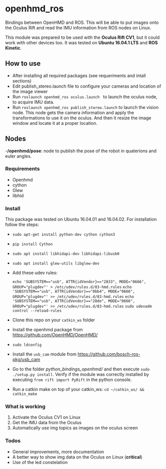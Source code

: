 # openhmd_ros

Bindings between OpenHMD and ROS. This will be able to put images onto the Oculus Rift and read the IMU information from ROS nodes on Linux.

This module was prepared to be used with the **Oculus Rift CV1**, but it could work with other devices too. It was tested on **Ubuntu 16.04.1 LTS** and **ROS Kinetic**.

## How to use
- After installing all required packages (see requeriments and intall sections)
- Edit publish_stereo.launch file to configure your cameras and location of the image viewer
- Run `roslaunch openhmd_ros oculus.launch ` to launch the oculus node, to acquire IMU data.
- Run `roslaunch openhmd_ros publish_stereo.launch` to launch the vision node. This node gets the camera information and apply the transformations to use it on the oculus. And then it resize the image window and locate it at a proper location.

## Nodes

-**/openhmd/pose**: node to publish the pose of the robot in quaterions and euler angles.

### Requirements
* Openhmd
* cython
* Glew
* libhid

### Install

This package was tested on Ubuntu 16.04.01 and 16.04.02. For installation follow the steps:

* `sudo apt-get install python-dev cython cython3`
* `pip install Cython`
* `sudo apt install libhidapi-dev libhidapi-libusb0`
* `sudo apt install glew-utils libglew-dev`
* Add these udev rules:

	`echo 'SUBSYSTEM=="usb", ATTR{idVendor}=="2833", MODE="0666", GROUP="plugdev"' > /etc/udev/rules.d/83-hmd.rules`
    `echo 'SUBSYSTEM=="usb", ATTR{idVendor}=="0bb4", MODE="0666", GROUP="plugdev"' >> /etc/udev/rules.d/83-hmd.rules`
    `echo 'SUBSYSTEM=="usb", ATTR{idVendor}=="28de", MODE="0666", GROUP="plugdev"' >> /etc/udev/rules.d/83-hmd.rules`
    `sudo udevadm control --reload-rules`
* Clone this repo on your `catkin_ws` folder
* Install the openhmd package from https://github.com/OpenHMD/OpenHMD/
* `sudo ldconfig`
* Install the `usb_cam` module from https://github.com/bosch-ros-pkg/usb_cam
* Go to the folder *python_bindings_openhmd/* and then execute `sudo ./setup.py install`. Verify if the module was correctly installed by executing `from rift import PyRift` in the python console.
* Run a catkin make on top of your catkin_ws: `cd ~/catkin_ws/ && catkin_make`

### What is working

1)  Activate the Oculus CV1 on Linux
2) Get the IMU data from the Oculus
3) Automatically use img topics as images on the oculus screen

### Todos
* General improvements, more documentation
* A better way to show img data on the Oculus on Linux (**critical**)
* Use of the led constelation
